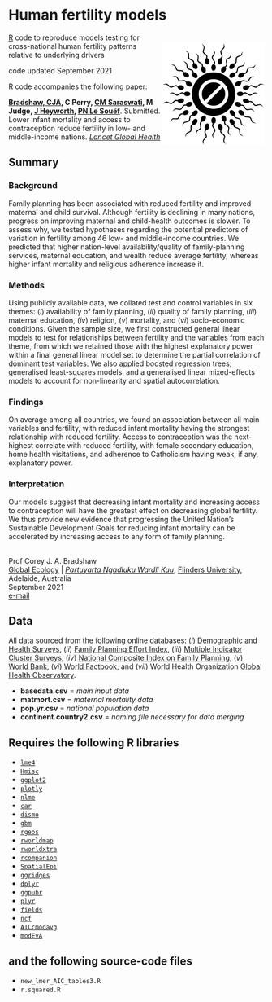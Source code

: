 # Human fertility models

<img align="right" src="contraception.png" alt="contraception" width="200" style="margin-top: 20px">

<a href="https://cran.r-project.org">R</a> code to reproduce models testing for cross-national human fertility patterns relative to underlying drivers

code updated September 2021

R code accompanies the following paper:

<strong><a href="https://globalecologyflinders.com/people/#DIRECTOR">Bradshaw, CJA</a>, C Perry, <a href="https://www.linkedin.com/in/chitra-maharani-saraswati-6bab3510b?originalSubdomain=au">CM Saraswati</a>, M Judge, <a href="https://research-repository.uwa.edu.au/en/persons/jane-heyworth">J Heyworth</a>, <a href="https://research-repository.uwa.edu.au/en/persons/peter-le-souef">PN Le Souëf</a></strong>. Submitted. Lower infant mortality and access to contraception reduce fertility in low- and middle-income nations. <em><a href="https://www.thelancet.com/journals/langlo/home">Lancet Global Health</a></em>

## Summary
### Background
Family planning has been associated with reduced fertility and improved maternal and child survival. Although fertility is declining in many nations, progress on improving maternal and child-health outcomes is slower. To assess why, we tested hypotheses regarding the potential predictors of variation in fertility among 46 low- and middle-income countries. We predicted that higher nation-level availability/quality of family-planning services, maternal education, and wealth reduce average fertility, whereas higher infant mortality and religious adherence increase it.
### Methods
Using publicly available data, we collated test and control variables in six themes: (<em>i</em>) availability of family planning, (<em>ii</em>) quality of family planning, (<em>iii</em>) maternal education, (<em>iv</em>) religion, (<em>v</em>) mortality, and (<em>vi</em>) socio-economic conditions. Given the sample size, we first constructed general linear models to test for relationships between fertility and the variables from each theme, from which we retained those with the highest explanatory power within a final general linear model set to determine the partial correlation of dominant test variables. We also applied boosted regression trees, generalised least-squares models, and a generalised linear mixed-effects models to account for non-linearity and spatial autocorrelation.
### Findings
On average among all countries, we found an association between all main variables and fertility, with reduced infant mortality having the strongest relationship with reduced fertility. Access to contraception was the next-highest correlate with reduced fertility, with female secondary education, home health visitations, and adherence to Catholicism having weak, if any, explanatory power.
### Interpretation
Our models suggest that decreasing infant mortality and increasing access to contraception will have the greatest effect on decreasing global fertility. We thus provide new evidence that progressing the United Nation’s Sustainable Development Goals for reducing infant mortality can be accelerated by increasing access to any form of family planning.

<br>
Prof Corey J. A. Bradshaw <br>
<a href="http://globalecologyflinders.com" target="_blank">Global Ecology</a> | <em><a href="https://globalecologyflinders.com/partuyarta-ngadluku-wardli-kuu/" target="_blank">Partuyarta Ngadluku Wardli Kuu</a></em>, <a href="http://flinders.edu.au" target="_blank">Flinders University</a>, Adelaide, Australia <br>
September 2021 <br>
<a href=mailto:corey.bradshaw@flinders.edu.au>e-mail</a> <br>

## Data
All data sourced from the following online databases: (<em>i</em>) <a href="http://dhsprogram.com">Demographic and Health Surveys</a>, (<em>ii</em>) <a href="http://track20.org/pages/data_analysis/policy/FPE.php">Family Planning Effort Index</a>, (<em>iii</em>) <a href="http://mics.unicef.org">Multiple Indicator Cluster Surveys</a>, (<em>iv</em>) <a href="http://track20.org/pages/data_analysis/policy/NCIFP.php">National Composite Index on Family Planning</a>, (<em>v</em>) <a href="http://data.worldbank.org">World Bank</a>, (<em>vi</em>) <a href="http://cia.gov/the-world-factbook">World Factbook</a>, and (<em>vii</em>) World Health Organization <a href="http://who.int/data/gho">Global Health Observatory</a>.
- <strong>basedata.csv</strong> = <em>main input data</em>
- <strong>matmort.csv</strong> = <em>maternal mortality data</em>
- <strong>pop.yr.csv</strong> = <em>national population data</em>
- <strong>continent.country2.csv</strong> = <em>naming file necessary for data merging</em>

## Requires the following R libraries
- <code><a href="https://cran.r-project.org/web/packages/lme4/index.html">lme4</a></code>
- <code><a href="https://cran.r-project.org/web/packages/Hmisc/index.html">Hmisc</a></code>
- <code><a href="https://ggplot2.tidyverse.org/">ggplot2</a></code>
- <code><a href="https://plotly.com/r/">plotly</a></code>
- <code><a href="https://cran.r-project.org/web/packages/nlme/index.html">nlme</a></code>
- <code><a href="https://cran.r-project.org/web/packages/car/index.html">car</a></code>
- <code><a href="https://cran.r-project.org/web/packages/dismo/index.html">dismo</a></code>
- <code><a href="https://cran.r-project.org/web/packages/gbm/index.html">gbm</a></code>
- <code><a href="https://cran.r-project.org/web/packages/rgeos/index.html">rgeos</a></code>
- <code><a href="https://cran.r-project.org/web/packages/rworldmap/index.html">rworldmap</a></code>
- <code><a href="https://cran.r-project.org/web/packages/rworldxtra/index.html">rworldxtra</a></code>
- <code><a href="https://cran.r-project.org/web/packages/rcompanion/index.html">rcompanion</a></code>
- <code><a href="https://cran.r-project.org/web/packages/SpatialEpi/index.html">SpatialEpi</a></code>
- <code><a href="https://cran.r-project.org/web/packages/ggridges/vignettes/introduction.html">ggridges</a></code>
- <code><a href="https://cran.r-project.org/web/packages/dplyr/vignettes/dplyr.html">dplyr</a></code>
- <code><a href="https://cran.r-project.org/web/packages/ggpubr/index.html">ggpubr</a></code>
- <code><a href="https://cran.r-project.org/web/packages/plyr/index.html">plyr</a></code>
- <code><a href="https://cran.r-project.org/web/packages/fields/index.html">fields</a></code>
- <code><a href="https://cran.r-project.org/web/packages/ncf/index.html">ncf</a></code>
- <code><a href="https://cran.r-project.org/web/packages/AICcmodavg/index.html">AICcmodavg</a></code>
- <code><a href="https://cran.r-project.org/web/packages/modEvA/index.html">modEvA</a></code>

## and the following source-code files
- <code>new_lmer_AIC_tables3.R</code>
- <code>r.squared.R</code>
